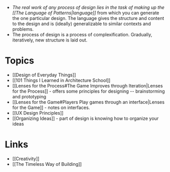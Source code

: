 * *The real work of any process of design lies in the task of making up the [[The Language of Patterns|language]]* from which you can generate the one particular design. The language gives the structure and content to the design and is (ideally) generalizable to similar contexts and problems.
* The process of design is a process of complexification. Gradually, iteratively, new structure is laid out. 

# Topics
* [[Design of Everyday Things]]
* [[101 Things I Learned in Architecture School]]
* [[Lenses for the Process#The Game Improves through Iteration|Lenses for the Process]] - offers some principles for designing -- brainstorming and prototyping
* [[Lenses for the Game#Players Play games through an interface|Lenses for the Game]] - notes on interfaces. 
* [[UX Design Principles]]
* [[Organizing Ideas]] - part of design is knowing how to organize your ideas


# Links
* [[Creativity]]
* [[The Timeless Way of Building]]